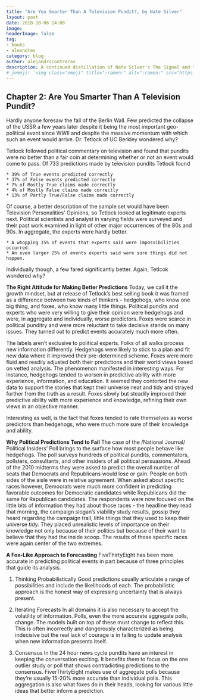 ```yaml
---
title: "Are You Smarter Than A Television Pundit?, by Nate Silver"
layout: post
date: 2018-10-06 14:00
image:
headerImage: false
tag:
- books
- alexnotes
category: blog
author: alejandrocontreras
description: A continued distillation of Nate Silver's The Signal and the Noise
# jemoji: '<img class="emoji" title=":ramen:" alt=":ramen:" src="https://assets.github.com/images/icons/emoji/unicode/1f35c.png" height="20" width="20" align="absmiddle">'
---
```


## Chapter 2: Are You Smarter Than A Television Pundit?

Hardly anyone foresaw the fall of the Berlin Wall. Few predicted the collapse of the USSR a few years later despite it being the most important geo-political event since WWII and despite the massive momentum with which such an event would arrive. Dr. Tetlock of UC Berkley wondered why? 

Tetlock followed political commentary on television and found that pundits were no better than a fair coin at determining whether or not an event would come to pass. Of 733 predictions made by television pundits  Tetlock found

	* 39% of True events predicted correctly
	* 37% of False events predicted correctly
	* 7% of Mostly True claims made correctly
	* 4% of Mostly False claims made correctly
	* 13% of Partly True/False claims made correctly

Of course, a better description of the sample set would have been Television Personalities’ Opinions, so Tetlock looked at legitimate experts next. Political scientists and analyst in varying fields were surveyed and their past work examined in light of other major occurrences of the 80s and 90s. In aggregate, the experts were hardly better.

	* A whopping 15% of events that experts said were impossibilities occurred.
	* An even larger 25% of events experts said were sure things did not happen.

Individually though, a few fared significantly better. Again, Tetlcok wondered why?

**The Right Attitude for Making Better Predictions**
Today, we call it the growth mindset, but at release of Tetlock’s best selling book it was framed as a difference between two kinds of thinkers - hedgehogs, who know one big thing, and foxes, who know many little things. Political pundits and experts who were very willing to give their opinion were hedgehogs and were, in aggregate and individually, worse predictors. Foxes were scarce in political punditry and were more reluctant to take decisive stands on many issues. They turned out to predict events accurately much more often.

The labels aren’t exclusive to political experts. Folks of all walks process new information differently. Hedgehogs were likely to stick to a plan and fit new data where it improved their pre-determined scheme. Foxes were more fluid and readily adjusted both their predictions and their world views based on vetted analysis. The phenomenon manifested in interesting ways. For instance, hedgehogs tended to worsen in predictive ability with more experience, information, and education. It seemed they contorted the new data to support the stories that kept their universe neat and tidy and strayed further from the truth as a result. Foxes slowly but steadily improved their predictive ability with more experience and knowledge, refining their own views in an objective manner.

Interesting as well, is the fact that foxes tended to rate themselves as worse predictors than hedgehogs, who were much more sure of their knowledge and ability.

**Why Political Predictions Tend to Fail**
The case of the /National Journal/ Political Insiders’ Poll brings to the surface how most people behave like hedgehogs. The poll surveys hundreds of political pundits, commentators, pollsters, consultants, and other insiders of all political persuasions. Ahead of the 2010 midterms they were asked to predict the overall number of seats that Democrats and Republicans would lose or gain. People on both sides of the aisle were in relative agreement. When asked about specific races however, Democrats were much more confident in predicting favorable outcomes for Democratic candidates while Republicans did the same for Republican candidates. The respondents were now focused on the little bits of information they had about those races - the headline they read that morning, the campaign slogan’s viability study results, gossip they heard regarding the campaign trail, little things that they used to keep their universe tidy. They placed unrealistic levels of importance on their knowledge not only because of their politics but because of their want to believe that they had the inside scoop. The results of those specific races were again center of the two extremes.


**A Fox-Like Approach to Forecasting**
FiveThirtyEight has been more accurate in predicting political events in part because of three principles that guide its analysis.

1. Thinking Probabilistically
Good predictions usually articulate a range of possibilities and include the likelihoods of each. The probabilistic approach is the honest way of expressing uncertainty that is always present.

2. Iterating Forecasts
In all domains it is also necessary to accept the volatility of information. Polls, even the more accurate aggregate polls, change. The models built on top of these must change to reflect this. This is often incorrectly and dangerously characterized as being indecisive but the real lack of courage is in failing to update analysis when new information presents itself.

3. Consensus
In the 24 hour news cycle pundits have an interest in keeping the conversation exciting. It benefits them to focus on the one outlier study or poll that shows contradicting predictions to the consensus. FiverThirtyEight makes use of aggregate polls because they’re usually 15-20% more accurate than individual polls. This aggregation is also what foxes do in their heads, looking for various little ideas that better inform a prediction.
